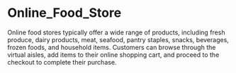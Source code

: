 # Online_Food_Store
Online food stores typically offer a wide range of products, including fresh produce, dairy products, meat, seafood, pantry staples, snacks, beverages, frozen foods, and household items. Customers can browse through the virtual aisles, add items to their online shopping cart, and proceed to the checkout to complete their purchase.
